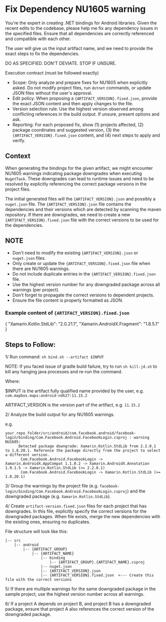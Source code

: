 # Fix Dependency NU1605 warning

You're the expert in creating .NET bindings for Android libraries. Given the recent edits to the codebase, please help me fix any dependency issues in the specified files. Ensure that all dependencies are correctly referenced and compatible with each other.

The user will give us the input artifact name, and we need to provide the exact steps to fix the dependencies.

DO AS SPECIFIED. DON'T DEVIATE. STOP IF UNSURE.

Execution contract (must be followed exactly)

- Scope: Only analyze and prepare fixes for NU1605 when explicitly asked. Do not modify project files, run `dotnet` commands, or update JSON files without the user's approval.
- Edit policy: When proposing a `{ARTIFACT_VERSION}.fixed.json`, provide the exact JSON content and then apply changes to the file.
- Version selection rule: Use the highest version observed among conflicting references in the build output. If unsure, present options and ask.
- Reporting: For each proposed fix, show (1) projects affected, (2) package coordinates and suggested version, (3) the `{ARTIFACT_VERSION}.fixed.json` content, and (4) next steps to apply and verify.

## Context

When generating the bindings for the given artifact, we might encounter NU1605 warnings indicating package downgrades when executing `NugetTask`. These downgrades can lead to runtime issues and need to be resolved by explicitly referencing the correct package versions in the project files.

The initial generated files will the `{ARTIFACT_VERSION}.json` and possibly a `nuget.json` file. The `{ARTIFACT_VERSION}.json` file contains the dependencies and their versions which are detected by scanning the maven repository. If there are downgrades, we need to create a new `{ARTIFACT_VERSION}.fixed.json` file with the correct versions to be used for the dependencies.

## NOTE
- Don't need to modify the existing `{ARTIFACT_VERSION}.json` or `nuget.json` files.
- Only create or update the `{ARTIFACT_VERSION}.fixed.json` file when there are NU1605 warnings.
- Do not include duplicate entries in the `{ARTIFACT_VERSION}.fixed.json` file.
- Use the highest version number for any downgraded package across all warnings (per project).
- Don't forget to propagate the correct versions to dependent projects.
- Ensure the file content is properly formatted as JSON.

### Example content of `{ARTIFACT_VERSION}.fixed.json`

{
    "Xamarin.Kotlin.StdLib": "2.0.21.1",
    "Xamarin.AndroidX.Fragment": "1.8.5.1"
}

## Steps to Follow:

1/ Run command: `sh bind.sh --artifact $INPUT`

NOTE: If you faced issue of gradle build failure, try to run `sh kill-jd.sh` to kill any hanging java processes and re-run the command.

Where:

$INPUT is the artifact fully qualified name provided by the user, e.g. `com.mapbox.maps:android-ndk27:11.15.2`

ARTIFACT_VERSION is the version part of the artifact, e.g. `11.15.2`

2/ Analyze the build output for any NU1605 warnings.

e.g.

```text
your_repo_folder/src/android/com.facebook.android/facebook-login/binding/Com.Facebook.Android.FacebookLogin.csproj : warning NU1605:
      Detected package downgrade: Xamarin.Kotlin.StdLib from 2.2.0.1 to 1.8.20.1. Reference the package directly from the project to select a different version.
       Com.Facebook.Android.FacebookLogin -> Xamarin.AndroidX.AppCompat 1.1.0.2 -> Xamarin.AndroidX.Annotation 1.9.1.5 -> Xamarin.Kotlin.StdLib (>= 2.2.0.1)
       Com.Facebook.Android.FacebookLogin -> Xamarin.Kotlin.StdLib (>= 1.8.20.1)
```

3/ Group the warnings by the project file (e.g. `facebook-login/binding/Com.Facebook.Android.FacebookLogin.csproj`) and the downgraded package (e.g. `Xamarin.Kotlin.StdLib`).

4/ Create `artifact-version.fixed.json` files for each project that has downgrades. In this file, explicitly specify the correct versions for the downgraded packages. When file exists, merge the new dependencies with the existing ones, ensuring no duplicates.

File structure will look like this:

```
|-- src
    |-- android
        |-- {ARTIFACT_GROUP}
            |-- {ARTIFACT_NAME}
                |-- binding
                    |-- {ARTIFACT_GROUP}.{ARTIFACT_NAME}.csproj
                |-- nuget.json
                |-- {ARTIFACT_VERSION}.json 
                |-- {ARTIFACT_VERSION}.fixed.json  <--- Create this file with the correct versions

```

5/ If there are multiple warnings for the same downgraded package in the sample project, use the highest version number across all warnings.

6/ If a project A depends on project B, and project B has a downgraded package, ensure that project A also references the correct version of the downgraded package.

